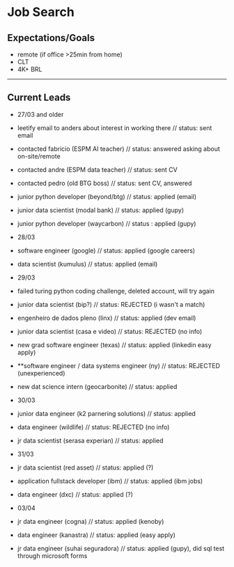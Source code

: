 # Job Search

## Expectations/Goals

- remote (if office >25min from home)
- CLT
- 4K+ BRL

---

## Current Leads

- 27/03 and older
- leetify email to anders about interest in working there // status: sent email
- contacted fabricio (ESPM AI teacher) // status: answered asking about on-site/remote
- contacted andre (ESPM data teacher) // status: sent CV
- contacted pedro (old BTG boss) // status: sent CV, answered

- junior python developer (beyond/btg) // status: applied (email)
- junior data scientist (modal bank)  // status: applied (gupy)
- junior python developer (waycarbon) // status : applied (gupy)

- 28/03
- software engineer (google) // status: applied (google careers)
- data scientist (kumulus) // status: applied (email)

- 29/03
- failed turing python coding challenge, deleted account, will try again
- junior data scientist (bip?) // status: REJECTED (i wasn't a match)
- engenheiro de dados pleno (linx) // status: applied (dev email)
- junior data scientist (casa e video) // status: REJECTED (no info)
- new grad software engineer (texas) // status: applied (linkedin easy apply)
- **software engineer / data systems engineer (ny) // status: REJECTED (unexperienced)
- new dat science intern (geocarbonite) // status: applied

- 30/03
- junior data engineer (k2 parnering solutions) // status: applied
- data engineer (wildlife) // status: REJECTED (no info)
- jr data scientist (serasa experian) // status: applied

- 31/03
- jr data scientist (red asset) // status: applied (?)
- application fullstack developer (ibm) // status: applied (ibm jobs)
- data engineer (dxc) // status: applied (?)

- 03/04
- jr data engineer (cogna) // status: applied (kenoby)
- data engineer (kanastra) // status: applied (easy apply)
- jr data engineer (suhai seguradora) // status: applied (gupy), did sql test through microsoft forms

